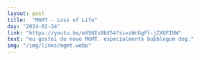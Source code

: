 ```yaml
---
layout: post
title:  "MGMT - Loss of Life"
day: "2024-02-24"
link: "https://youtu.be/eX5NIs8bV54?si=zWcGgFl-jZXUFIUW"
text: "eu gostei do novo MGMT. especialmente bubblegum dog."
img: "/img/links/mgmt.webp"
---
```

